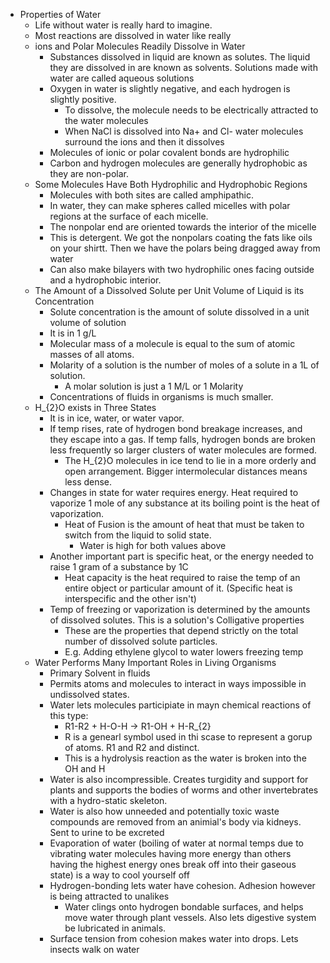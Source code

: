 - Properties of Water
	- Life without water is really hard to imagine.
	- Most reactions are dissolved in water like really
	- ions and Polar Molecules Readily Dissolve in Water
		- Substances dissolved in liquid are known as solutes. The liquid they are dissolved in are known as solvents. Solutions made with water are called aqueous solutions
		- Oxygen in water is slightly negative, and each hydrogen is slightly positive.
			- To dissolve, the molecule needs to be electrically attracted to the water molecules
			- When NaCl is dissolved into Na+ and Cl- water molecules surround the ions and then it dissolves
		- Molecules of ionic or polar covalent bonds are hydrophilic
		- Carbon and hydrogen molecules are generally hydrophobic as they are non-polar.
	- Some Molecules Have Both Hydrophilic and Hydrophobic Regions
		- Molecules with both sites are called amphipathic.
		- In water, they can make spheres called micelles with polar regions at the surface of each micelle.
		- The nonpolar end are oriented towards the interior of the micelle
		- This is detergent. We got the nonpolars coating the fats like oils on your shirtt. Then we have the polars being dragged away from water
		- Can also make bilayers with two hydrophilic ones facing outside and a hydrophobic interior.
	- The Amount of a Dissolved Solute per Unit Volume of Liquid is its Concentration
		- Solute concentration is the amount of solute dissolved in a unit volume of solution
		- It is in 1 g/L
		- Molecular mass of a molecule is equal to the sum of atomic masses of all atoms.
		- Molarity of a solution is the number of moles of a solute in a 1L of solution.
			- A molar solution is just a 1 M/L or 1 Molarity
		- Concentrations of fluids in organisms is much smaller.
	- H_{2}O exists in Three States
		- It is in ice, water, or water vapor.
		- If temp rises, rate of hydrogen bond breakage increases, and they escape into a gas. If temp falls, hydrogen bonds are broken less frequently so larger clusters of water molecules are formed.
			- The H_{2}O molecules in ice tend to lie in a more orderly and open arrangement. Bigger intermolecular distances means less dense.
		- Changes in state for water requires energy. Heat required to vaporize 1 mole of any substance at its boiling point is the heat of vaporization.
			- Heat of Fusion is the amount of heat that must be taken to switch from the liquid to solid state.
				- Water is high for both values above
		- Another important part is specific heat, or the energy needed to raise 1 gram of a substance by 1C
			- Heat capacity is the heat required to raise the temp of an entire object or particular amount of it. (Specific heat is interspecific and the other isn't)
		- Temp of freezing or vaporization is determined by the amounts of dissolved solutes. This is a solution's Colligative properties
			- These are the properties that depend strictly on the total number of dissolved solute particles.
			- E.g. Adding ethylene glycol to water lowers freezing temp
	- Water Performs Many Important Roles in Living Organisms
		- Primary Solvent in fluids
		- Permits atoms and molecules to interact in ways impossible in undissolved states.
		- Water lets molecules participiate in mayn chemical reactions of this type:
			- R1-R2 + H-O-H -> R1-OH + H-R_{2}
			- R is a genearl symbol used in thi scase to represent a gorup of atoms. R1 and R2 and distinct.
			- This is a hydrolysis reaction  as the water is broken into the OH and  H
		- Water is also incompressible. Creates turgidity and support for plants and supports the bodies of worms and other invertebrates with a hydro-static skeleton.
		- Water is also how unneeded and potentially toxic waste compounds are removed from an animial's body via kidneys. Sent to urine to be excreted
		- Evaporation of water (boiling of water at normal temps due to vibrating water molecules having more energy than others having the highest energy ones break off into their gaseous state) is a way to cool yourself off
		- Hydrogen-bonding lets water have cohesion. Adhesion however is being attracted to unalikes
			- Water clings onto hydrogen bondable surfaces, and helps move water through plant vessels. Also lets digestive system be lubricated in animals.
		- Surface tension from cohesion makes water into drops. Lets insects walk on water
